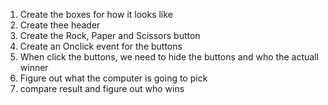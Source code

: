 1. Create the boxes for how it looks like
2. Create thee header
3. Create the Rock, Paper and Scissors button
4. Create an Onclick event for the buttons
5. When click the buttons, we need to hide the buttons and who the actuall winner
6. Figure out what the computer is going to pick
7. compare result and figure out who wins
